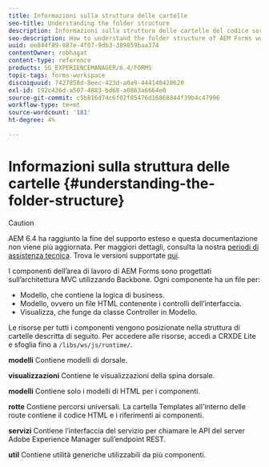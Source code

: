 ```yaml
---
title: Informazioni sulla struttura delle cartelle
seo-title: Understanding the folder structure
description: Informazioni sulla struttura delle cartelle del codice sorgente dell’area di lavoro di AEM Forms da personalizzare.
seo-description: How to understand the folder structure of AEM Forms workspace source code to customize.
uuid: ee844f89-887e-4f07-9db3-389859baa374
contentOwner: robhagat
content-type: reference
products: SG_EXPERIENCEMANAGER/6.4/FORMS
topic-tags: forms-workspace
discoiquuid: 7427858d-8eec-423d-a0a9-444140420620
exl-id: 192c436d-a507-4883-bd68-a6863a6664e0
source-git-commit: c5b816d74c6f02f85476d16868844f39b4c47996
workflow-type: tm+mt
source-wordcount: '181'
ht-degree: 4%

---
```


# Informazioni sulla struttura delle cartelle {#understanding-the-folder-structure}

>[!CAUTION]
>
>AEM 6.4 ha raggiunto la fine del supporto esteso e questa documentazione non viene più aggiornata. Per maggiori dettagli, consulta la nostra [periodi di assistenza tecnica](https://helpx.adobe.com/it/support/programs/eol-matrix.html). Trova le versioni supportate [qui](https://experienceleague.adobe.com/docs/).

I componenti dell’area di lavoro di AEM Forms sono progettati sull’architettura MVC utilizzando Backbone. Ogni componente ha un file per:

* Modello, che contiene la logica di business.
* Modello, ovvero un file HTML contenente i controlli dell’interfaccia.
* Visualizza, che funge da classe Controller in Modello.

Le risorse per tutti i componenti vengono posizionate nella struttura di cartelle descritta di seguito. Per accedere alle risorse, accedi a CRXDE Lite e sfoglia fino a `/libs/ws/js/runtime/`.

**modelli** Contiene modelli di dorsale.

**visualizzazioni** Contiene le visualizzazioni della spina dorsale.

**modelli** Contiene solo i modelli di HTML per i componenti.

**rotte** Contiene percorsi universali. La cartella Templates all&#39;interno delle route contiene il codice HTML e i riferimenti ai componenti.

**servizi** Contiene l’interfaccia del servizio per chiamare le API del server Adobe Experience Manager sull’endpoint REST.

**util** Contiene utilità generiche utilizzabili da più componenti.
